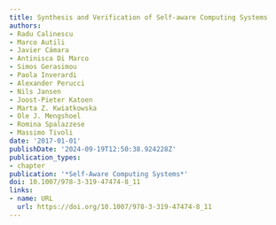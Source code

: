 ```yaml
---
title: Synthesis and Verification of Self-aware Computing Systems
authors:
- Radu Calinescu
- Marco Autili
- Javier Cámara
- Antinisca Di Marco
- Simos Gerasimou
- Paola Inverardi
- Alexander Perucci
- Nils Jansen
- Joost-Pieter Katoen
- Marta Z. Kwiatkowska
- Ole J. Mengshoel
- Romina Spalazzese
- Massimo Tivoli
date: '2017-01-01'
publishDate: '2024-09-19T12:50:38.924228Z'
publication_types:
- chapter
publication: '*Self-Aware Computing Systems*'
doi: 10.1007/978-3-319-47474-8_11
links:
- name: URL
  url: https://doi.org/10.1007/978-3-319-47474-8_11
---
```

